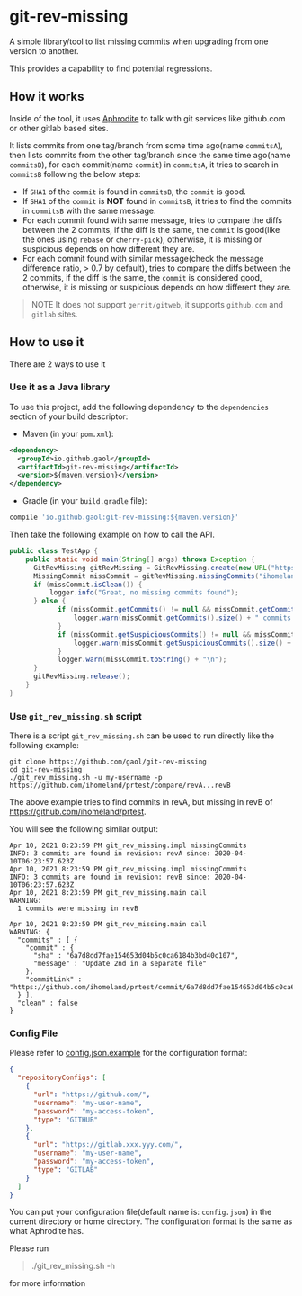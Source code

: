 # git-rev-missing

A simple library/tool to list missing commits when upgrading from one version to another.

This provides a capability to find potential regressions.

## How it works

Inside of the tool, it uses [Aphrodite](https://github.com/jboss-set/aphrodite) to talk with git services like github.com
or other gitlab based sites.

It lists commits from one tag/branch from some time ago(name `commitsA`), then lists commits from the other tag/branch
since the same time ago(name `commitsB`), for each commit(name `commit`) in `commitsA`, it tries to search in `commitsB` following
the below steps:

* If `SHA1` of the `commit` is found in `commitsB`, the `commit` is good.
* If `SHA1` of the `commit` is **NOT** found in `commitsB`, it tries to find the commits in `commitsB` with the same message.
* For each commit found with same message, tries to compare the diffs between the 2 commits, if the diff is the same,
the `commit` is good(like the ones using `rebase` or `cherry-pick`), otherwise, it is missing or suspicious depends on how different they are.
* For each commit found with similar message(check the message difference ratio, > 0.7 by default), tries to compare the diffs between the 2 commits,
if the diff is the same, the `commit` is considered good, otherwise, it is missing or suspicious depends on how different they are.

> NOTE It does not support `gerrit/gitweb`, it supports `github.com` and `gitlab` sites.

## How to use it

There are 2 ways to use it

### Use it as a Java library

To use this project, add the following dependency to the `dependencies` section of your build descriptor:

* Maven (in your `pom.xml`):

```xml
<dependency>
  <groupId>io.github.gaol</groupId>
  <artifactId>git-rev-missing</artifactId>
  <version>${maven.version}</version>
</dependency>
```

* Gradle (in your `build.gradle` file):

```groovy
compile 'io.github.gaol:git-rev-missing:${maven.version}'
```

Then take the following example on how to call the API.

```java
public class TestApp {
    public static void main(String[] args) throws Exception {
      GitRevMissing gitRevMissing = GitRevMissing.create(new URL("https://github.com"), username, access_token);
      MissingCommit missCommit = gitRevMissing.missingCommits("ihomeland", "prtest", "revA", "revB");
      if (missCommit.isClean()) {
          logger.info("Great, no missing commits found");
      } else {
            if (missCommit.getCommits() != null && missCommit.getCommits().size() > 0) {
                logger.warn(missCommit.getCommits().size() + " commits were missing in " + revB + "\n");
            }
            if (missCommit.getSuspiciousCommits() != null && missCommit.getSuspiciousCommits().size() > 0) {
                logger.warn(missCommit.getSuspiciousCommits().size() + " commits were suspicious in " + revB + "\n");
            }
            logger.warn(missCommit.toString() + "\n");
      }
      gitRevMissing.release();
    }
}
```

### Use `git_rev_missing.sh` script

There is a script `git_rev_missing.sh` can be used to run directly like the following example: 

```shell script
git clone https://github.com/gaol/git-rev-missing
cd git-rev-missing
./git_rev_missing.sh -u my-username -p https://github.com/ihomeland/prtest/compare/revA...revB
```

The above example tries to find commits in revA, but missing in revB of https://github.com/ihomeland/prtest.

You will see the following similar output:

```shell script
Apr 10, 2021 8:23:59 PM git_rev_missing.impl missingCommits
INFO: 3 commits are found in revision: revA since: 2020-04-10T06:23:57.623Z
Apr 10, 2021 8:23:59 PM git_rev_missing.impl missingCommits
INFO: 3 commits are found in revision: revB since: 2020-04-10T06:23:57.623Z
Apr 10, 2021 8:23:59 PM git_rev_missing.main call
WARNING: 
  1 commits were missing in revB

Apr 10, 2021 8:23:59 PM git_rev_missing.main call
WARNING: {
  "commits" : [ {
    "commit" : {
      "sha" : "6a7d8dd7fae154653d04b5c0ca6184b3bd40c107",
      "message" : "Update 2nd in a separate file"
    },
    "commitLink" : "https://github.com/ihomeland/prtest/commit/6a7d8dd7fae154653d04b5c0ca6184b3bd40c107"
  } ],
  "clean" : false
}
```

### Config File

Please refer to [config.json.example](./config.json.example) for the configuration format:
```json
{
  "repositoryConfigs": [
    {
      "url": "https://github.com/",
      "username": "my-user-name",
      "password": "my-access-token",
      "type": "GITHUB"
    },
    {
      "url": "https://gitlab.xxx.yyy.com/",
      "username": "my-user-name",
      "password": "my-access-token",
      "type": "GITLAB"
    }
  ]
}
```

You can put your configuration file(default name is: `config.json`) in the current directory or home directory.
The configuration format is the same as what Aphrodite has.

Please run

> ./git_rev_missing.sh -h

for more information
